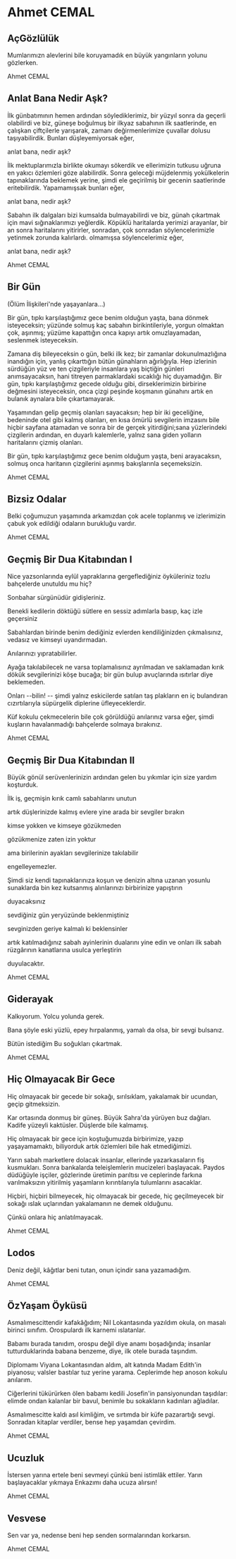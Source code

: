 # Ahmet CEMAL

## AçGözlülük

Mumlarımızn alevlerini bile
koruyamadık
en büyük yangınların
yolunu gözlerken.

Ahmet CEMAL

## Anlat Bana Nedir Aşk?

İlk günbatımının hemen ardından söylediklerimiz, bir
yüzyıl sonra da geçerli olabilirdi ve biz, güneşe
boğulmuş bir ilkyaz sabahının ilk saatlerinde, en çalışkan
çiftçilerle yarışarak, zamanı değirmenlerimize çuvallar
dolusu taşıyabilirdik. Bunları düşleyemiyorsak eğer,

anlat bana, nedir aşk?

İlk mektuplarımızla birlikte okumayı sökerdik ve
ellerimizin tutkusu uğruna en yakıcı özlemleri göze 
alabilirdik. Sonra geleceği müjdelenmiş yokülkelerin
tapınaklarında beklemek yerine, şimdi ele geçirilmiş bir
gecenin saatlerinde eritebilirdik. Yapamamışsak bunları
eğer,

anlat bana, nedir aşk?

Sabahın ilk dalgaları bizi kumsalda bulmayabilirdi ve
biz,  günah çıkartmak için mavi sığınaklarımızı yeğlerdik.
Köpüklü haritalarda yerimizi arayanlar, bir an sonra
haritalarını yitirirler, sonradan, çok sonradan
söylencelerimizle yetinmek zorunda kalırlardı.
olmamışsa söylencelerimiz eğer,

anlat bana, nedir aşk?

Ahmet CEMAL

## Bir Gün

(Ölüm İlişkileri'nde yaşayanlara...)

Bir gün, tıpkı karşılaştığımız gece
benim olduğun yaşta, bana dönmek isteyeceksin;
yüzünde solmuş kaç sabahın birikintileriyle,
yorgun olmaktan çok, aşınmış;
yüzüme kapattığın onca kapıyı
artık omuzlayamadan,
seslenmek isteyeceksin.


Zamana diş bileyeceksin o gün, belki ilk kez;
bir  zamanlar dokunulmazlığına inandığın için,
yanlış çıkarttığın bütün günahların ağırlığıyla.
Hep izlerinin sürdüğün yüz ve ten çizgileriyle
insanlara yaş biçtiğin günleri anımsayacaksın,
hani titreyen parmaklardaki sıcaklığı hiç duyamadığın.
Bir gün, tıpkı karşılaştığımız gecede olduğu gibi,
dirseklerimizin birbirine değmesini isteyeceksin,
onca çizgi peşinde koşmanın günahını
artık en bulanık aynalara bile çıkartamayarak.


Yaşamından gelip geçmiş olanları sayacaksın;
hep bir iki geceliğine,
bedeninde otel gibi kalmış olanları,
en kısa ömürlü sevgilerin imzasını bile
hiçbir sayfana atamadan
ve sonra bir de gerçek yitirdiğini;sana
yüzlerindeki çizgilerin ardından,
en duyarlı kalemlerle, yalnız sana giden
yolların haritalarını çizmiş olanları.

Bir gün, tıpkı karşılaştığımız gece
benim olduğum yaşta, beni arayacaksın,
solmuş onca haritanın çizgilerini
aşınmış bakışlarınla seçemeksizin.

Ahmet CEMAL

## Bizsiz Odalar

Belki çoğumuzun yaşamında
arkamızdan çok acele toplanmış
ve izlerimizin çabuk yok edildiği
odaların burukluğu vardır.

Ahmet CEMAL

## Geçmiş Bir Dua Kitabından I

Nice yazsonlarında
eylül yapraklarına
gergeflediğiniz öyküleriniz
tozlu bahçelerde unutuldu mu hiç?

Sonbahar sürgünüdür gidişleriniz.

Benekli kedilerin döktüğü sütlere
en sessiz adımlarla basıp,
kaç izle geçersiniz

Sabahlardan birinde
benim dediğiniz evlerden 
kendiliğinizden çıkmalısınız,
vedasız ve kimseyi uyandırmadan.

Anılarınızı yıpratabilirler.

Ayağa takılabilecek ne varsa
toplamalısınız ayrılmadan ve saklamadan
kırık dökük sevgilerinizi köşe bucağa;
bir gün bulup
avuçlarında ısıtırlar diye
beklemeden.

Onları  --bilin! --  şimdi yalnız
eskicilerde satılan taş plakların
en iç bulandıran cızırtılarıyla
süpürgelik diplerine üfleyeceklerdir.

Küf kokulu çekmecelerin bile
çok görüldüğü anılarınız varsa eğer,
şimdi kuşların havalanmadığı bahçelerde
solmaya bırakınız.

Ahmet CEMAL

## Geçmiş Bir Dua Kitabından II

Büyük gönül serüvenlerinizin ardından gelen bu yıkımlar
için size yardım koşturduk.

İlk iş, geçmişin kırık camlı sabahlarını unutun

artık düşlerinizde kalmış evlere yine arada bir sevgiler
bırakın

kimse yokken ve kimseye gözükmeden

gözükmenize zaten izin yoktur

ama birilerinin ayakları sevgilerinize takılabilir

engelleyemezler.

Şimdi siz kendi tapınaklarınıza koşun ve denizin altına
uzanan  yosunlu sunaklarda bin kez kutsanmış alınlarınızı
birbirinize yapıştırın

duyacaksınız

sevdiğiniz gün yeryüzünde beklenmiştiniz

sevginizden geriye kalmalı ki beklensinler

artık katılmadığınız sabah ayinlerinin dualarını yine edin
ve onları ilk sabah rüzgârının kanatlarına usulca
yerleştirin

duyulacaktır.

Ahmet CEMAL

## Giderayak

Kalkıyorum.
Yolcu yolunda gerek.


Bana şöyle
eski yüzlü,
epey hırpalanmış,
yamalı da olsa,
bir sevgi bulsanız.

Bütün istediğim 
Bu soğukları çıkartmak.

Ahmet CEMAL

## Hiç Olmayacak Bir Gece

Hiç olmayacak bir gecede
bir sokağı, sırılsıklam, yakalamak
bir ucundan, geçip gitmeksizin.

Kar ortasında donmuş bir güneş.
Büyük Sahra'da yürüyen buz dağları.
Kadife yüzeyli kaktüsler.
Düşlerde bile kalmamış.

Hiç olmayacak bir gece için
koştuğumuzda birbirimize,
yazıp yaşayamamaktı, biliyorduk
artık özlemleri bile
hak etmediğimizi.

Yarın sabah marketlere dolacak
insanlar, ellerinde
yazarkasaların fiş kusmukları.
Sonra bankalarda
teleişlemlerin mucizeleri başlayacak.
Paydos düdüğüyle işçiler,
gözlerinde üretimin parıltısı
ve ceplerinde
farkına varılmaksızın yitirilmiş
yaşamların kırıntılarıyla
tulumlarını asacaklar.

Hiçbiri, hiçbiri bilmeyecek,
hiç olmayacak bir gecede,
hiç geçilmeyecek bir sokağı
ıslak uçlarından yakalamanın
ne demek olduğunu.

Çünkü onlara
hiç anlatılmayacak.

Ahmet CEMAL

## Lodos

Deniz değil,
kâğıtlar beni tutan,
onun içindir sana yazamadığım.

Ahmet CEMAL

## ÖzYaşam Öyküsü

Asmalımescittendir kafakâğıdım;
Nil Lokantasında yazıldım okula,
on masalı birinci sınıfım.
Orospulardı ilk karnemi ıslatanlar.

Babamı burada tanıdım,
orospu değil diye anamı boşadığında;
insanlar tutturduklarinda
babana benzeme, diye,
ilk otele burada taşındım.

Diplomamı Viyana Lokantasından aldım,
alt katında Madam Edith'in piyanosu;
valsler bastılar tuz yerine yarama.
Ceplerimde hep anoson kokulu anılarım.

Ciğerlerini tükürürken ölen babamı
kedili Josefin'in pansiyonundan taşıdılar:
elimde ondan kalanlar bir bavul,
benimle bu sokakların kadınları ağladılar.

Asmalımescitte kaldı asıl kimliğim,
ve sırtımda bir küfe pazarartığı sevgi.
Sonradan kitaplar verdiler,
bense hep yaşamdan çevirdim.

Ahmet CEMAL

## Ucuzluk

İstersen yarına ertele
beni sevmeyi
çünkü beni istimlâk ettiler.
Yarın başlayacaklar
yıkmaya
Enkazımı
daha ucuza alırsın!

Ahmet CEMAL

## Vesvese

Sen var ya,
nedense beni hep
senden sormalarından
korkarsın.

Ahmet CEMAL